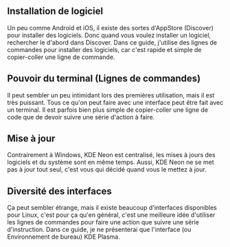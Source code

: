 ## Installation de logiciel
Un peu comme Android et iOS, il existe des sortes d'AppStore (Discover) pour installer des logiciels. Donc quand vous voulez installer un logiciel, rechercher le d'abord dans Discover. Dans ce guide, j'utilise des lignes de commandes pour installer des logiciels, car c'est rapide et simple de copier-coller une ligne de commande.

## Pouvoir du terminal (Lignes de commandes)
Il peut sembler un peu intimidant lors des premières utilisation, mais il est très puissant. Tous ce qu'on peut faire avec une interface peut être fait avec un terminal. Il est parfois bien plus simple de copier-coller une ligne de code que de devoir suivre une série d'action à faire.

## Mise à jour
Contrairement à Windows, KDE Neon est centralisé, les mises à jours des logiciels et du système sont en même temps. Aussi, KDE Neon ne se met pas à jour tout seul, c'est vous qui décidé quand vous le mettez à jour.

## Diversité des interfaces
Ça peut sembler étrange, mais il existe beaucoup d'interfaces disponibles pour Linux, c'est pour ça qu'en général, c'est une meilleure idée d'utiliser les lignes de commandes pour faire une action que suivre une série d'instruction. Dans ce guide, je ne présenterai que l'interface (ou Environnement de bureau) KDE Plasma.
